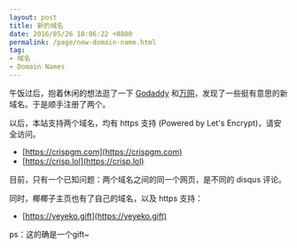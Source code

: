 ```yaml
---
layout: post
title: 新的域名
date: 2016/05/26 18:06:22 +0800
permalink: /page/new-domain-name.html
tag:
- 域名
- Domain Names
---
```


午饭过后，抱着休闲的想法逛了一下 [Godaddy](https://www.godaddy.com/) 和[万网](https://wanwang.aliyun.com/)，发现了一些挺有意思的新域名。于是顺手注册了两个。

以后，本站支持两个域名，均有 https 支持 (Powered by Let's Encrypt)，请安全访问。

* [https://crispgm.com](https://crispgm.com)
* [https://crisp.lol](https://crisp.lol)

目前，只有一个已知问题：两个域名之间的同一个网页，是不同的 disqus 评论。

同时，椰椰子主页也有了自己的域名，以及 https 支持：

* [https://yeyeko.gift](https://yeyeko.gift)

ps：这的确是一个gift~
